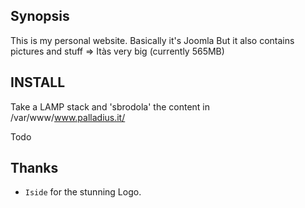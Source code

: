 Synopsis
--------

This is my personal website.
Basically it's Joomla
But it also contains pictures and stuff => Itàs very big (currently 565MB)

INSTALL
-------

Take a LAMP stack and 'sbrodola' the content in /var/www/www.palladius.it/

Todo


Thanks
------

- `Iside` for the stunning Logo.
